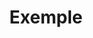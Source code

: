 ---
title: Exemple
description: Cette catégorie contient des exemples de réalisations
image:

# Badge style
style:
    background: "#2a9d8f"
    color: "#fff"
---